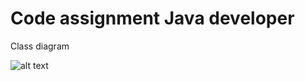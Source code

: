 # Code assignment Java developer
Class diagram

![alt text](https://raw.githubusercontent.com/tinygipxy/stelA/master/src/class_diagram.png)
